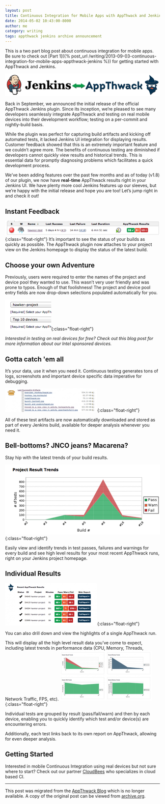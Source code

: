 ```yaml
---
layout: post
title: Continuous Integration for Mobile Apps with AppThwack and Jenkins (Part 2)
date: 2014-05-02 10:43:00-8000
author: me
category: writing
tags: appthwack jenkins archive announcement
---
```

This is a two part blog post about continuous integration for mobile apps.
Be sure to check out [Part 1]({% post_url /writing/2013-09-03-continuous-integration-for-mobile-apps-appthwack-jenkins %}) for getting started with AppThwack and Jenkins.

![AppThwack Jenkins](/assets/images/posts/jenkins-appthwack-header.png)

Back in September, we announced the initial release of the official AppThwack Jenkins plugin. Since its inception, we’re pleased to see many developers seamlessly integrate AppThwack and testing on real mobile devices into their development workflow; testing on a per-commit and nightly-build basis.

While the plugin was perfect for capturing build artifacts and kicking off automated tests, it lacked Jenkins UI integration for displaying results. Customer feedback showed that this is an extremely important feature and we couldn’t agree more. The benefits of continuous testing are diminished if developers cannot quickly view results and historical trends. This is essential data for promptly diagnosing problems which facilitates a quick development process.

We’ve been adding features over the past few months and as of today (v1.8) of our plugin, we now have **real-time** AppThwack results right in your Jenkins UI. We have plenty more cool Jenkins features up our sleeves, but we’re happy with the initial release and hope you are too! Let’s jump right in and check it out!

## Instant Feedback

![Build Status](/assets/images/posts/jenkins-appthwack-build-status.png){:class="float-right"}
It’s important to see the status of your builds as quickly as possible. The AppThwack plugin now attaches to your project view on the Jenkins homepage to display the status of the latest build.

## Choose your own Adventure

Previously, users were required to enter the names of the project and device pool they wanted to use. This wasn’t very user friendly and was prone to typos. Enough of that foolishness! The project and device pool entry fields are now drop-down selections populated automatically for you.

![Project Settings](/assets/images/posts/jenkins-appthwack-settings.png){:class="float-right"}

*Interested in testing on real devices for free? Check out this blog post for more information about our Intel sponsored devices.*

## Gotta catch 'em all

It’s your data, use it when you need it. Continuous testing generates tons of logs, screenshots and important device specific data imperative for debugging.

![Artifacts list](/assets/images/posts/jenkins-appthwack-artifacts.png){:class="float-right"}

All of these test artifacts are now automatically downloaded and stored as part of every Jenkins build, available for deeper analysis whenever you need it.

## Bell-bottoms? JNCO jeans? Macarena?

Stay hip with the latest trends of your build results.

![Project Result Trends](/assets/images/posts/jenkins-appthwack-result-graph.png){:class="float-right"}

Easily view and identify trends in test passes, failures and warnings for every build and see high level results for your most recent AppThwack runs, right on your Jenkins project homepage.

## Individual Results
![Recent Results](/assets/images/posts/jenkins-appthwack-results-table.png){:class="float-right"}

You can also drill down and view the highlights of a single AppThwack run.

This will display all the high level result data you’ve come to expect, including latest trends in performance data (CPU, Memory, Threads, Network Traffic, FPS, etc).
![Report Graphs](/assets/images/posts/jenkins-appthwack-report-graphs.png){:class="float-right"}

Individual tests are grouped by result (pass/fail/warn) and then by each device, enabling you to quickly identify which test and/or device(s) are encountering errors.

Additionally, each test links back to its own report on AppThwack, allowing for even deeper analysis.

## Getting Started

Interested in mobile Continuous Integration using real devices but not sure where to start? Check out our partner [CloudBees](https://www.cloudbees.com/) who specializes in cloud based CI.

---
This post was migrated from the [AppThwack Blog](https://blog.appthwack.com) which is no longer available.
A copy of the original post can be viewed from [archive.org](https://web.archive.org/web/20140718005710/http://blog.appthwack.com/continuous-integration-for-mobile-apps-appthwack-jenkins-part-2/
).

